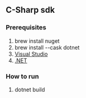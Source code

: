 ## C-Sharp sdk

### Prerequisites
1. brew install nuget
1. brew install --cask dotnet
1. [Visual Studio](https://visualstudio.microsoft.com/vs/mac/)
1. [.NET](https://docs.microsoft.com/en-us/dotnet/core/install/macos)

### How to run
1. dotnet build
